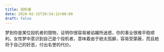 ```yaml
---
title: 投机者
date: 2020-02-15T20:54:12+08:00
draft: false
---
```


梦到你是某位投机者的猎物，证明你很容易被谄媚所迷惑，你的事业很难平稳顺利。女性梦中意识到自己是个投机者，意味着由于她太孤僻，容易受蒙蔽，而且她将于自己的好恶，付出名誉的代价。